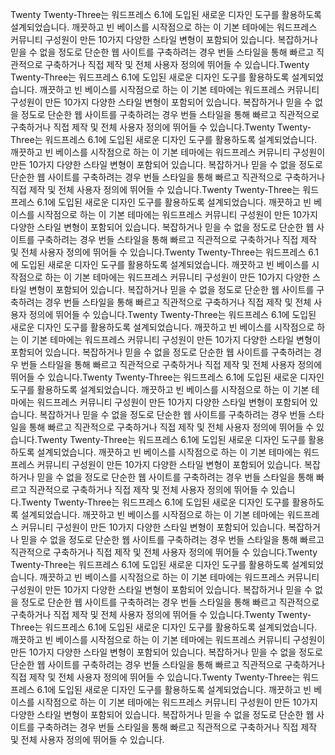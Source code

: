 Twenty Twenty-Three는 워드프레스 6.1에 도입된 새로운 디자인 도구를 활용하도록 설계되었습니다. 깨끗하고 빈 베이스를 시작점으로 하는 이 기본 테마에는 워드프레스 커뮤니티 구성원이 만든 10가지 다양한 스타일 변형이 포함되어 있습니다. 복잡하거나 믿을 수 없을 정도로 단순한 웹 사이트를 구축하려는 경우 번들 스타일을 통해 빠르고 직관적으로 구축하거나 직접 제작 및 전체 사용자 정의에 뛰어들 수 있습니다.Twenty Twenty-Three는 워드프레스 6.1에 도입된 새로운 디자인 도구를 활용하도록 설계되었습니다. 깨끗하고 빈 베이스를 시작점으로 하는 이 기본 테마에는 워드프레스 커뮤니티 구성원이 만든 10가지 다양한 스타일 변형이 포함되어 있습니다. 복잡하거나 믿을 수 없을 정도로 단순한 웹 사이트를 구축하려는 경우 번들 스타일을 통해 빠르고 직관적으로 구축하거나 직접 제작 및 전체 사용자 정의에 뛰어들 수 있습니다.Twenty Twenty-Three는 워드프레스 6.1에 도입된 새로운 디자인 도구를 활용하도록 설계되었습니다. 깨끗하고 빈 베이스를 시작점으로 하는 이 기본 테마에는 워드프레스 커뮤니티 구성원이 만든 10가지 다양한 스타일 변형이 포함되어 있습니다. 복잡하거나 믿을 수 없을 정도로 단순한 웹 사이트를 구축하려는 경우 번들 스타일을 통해 빠르고 직관적으로 구축하거나 직접 제작 및 전체 사용자 정의에 뛰어들 수 있습니다.Twenty Twenty-Three는 워드프레스 6.1에 도입된 새로운 디자인 도구를 활용하도록 설계되었습니다. 깨끗하고 빈 베이스를 시작점으로 하는 이 기본 테마에는 워드프레스 커뮤니티 구성원이 만든 10가지 다양한 스타일 변형이 포함되어 있습니다. 복잡하거나 믿을 수 없을 정도로 단순한 웹 사이트를 구축하려는 경우 번들 스타일을 통해 빠르고 직관적으로 구축하거나 직접 제작 및 전체 사용자 정의에 뛰어들 수 있습니다.Twenty Twenty-Three는 워드프레스 6.1에 도입된 새로운 디자인 도구를 활용하도록 설계되었습니다. 깨끗하고 빈 베이스를 시작점으로 하는 이 기본 테마에는 워드프레스 커뮤니티 구성원이 만든 10가지 다양한 스타일 변형이 포함되어 있습니다. 복잡하거나 믿을 수 없을 정도로 단순한 웹 사이트를 구축하려는 경우 번들 스타일을 통해 빠르고 직관적으로 구축하거나 직접 제작 및 전체 사용자 정의에 뛰어들 수 있습니다.Twenty Twenty-Three는 워드프레스 6.1에 도입된 새로운 디자인 도구를 활용하도록 설계되었습니다. 깨끗하고 빈 베이스를 시작점으로 하는 이 기본 테마에는 워드프레스 커뮤니티 구성원이 만든 10가지 다양한 스타일 변형이 포함되어 있습니다. 복잡하거나 믿을 수 없을 정도로 단순한 웹 사이트를 구축하려는 경우 번들 스타일을 통해 빠르고 직관적으로 구축하거나 직접 제작 및 전체 사용자 정의에 뛰어들 수 있습니다.Twenty Twenty-Three는 워드프레스 6.1에 도입된 새로운 디자인 도구를 활용하도록 설계되었습니다. 깨끗하고 빈 베이스를 시작점으로 하는 이 기본 테마에는 워드프레스 커뮤니티 구성원이 만든 10가지 다양한 스타일 변형이 포함되어 있습니다. 복잡하거나 믿을 수 없을 정도로 단순한 웹 사이트를 구축하려는 경우 번들 스타일을 통해 빠르고 직관적으로 구축하거나 직접 제작 및 전체 사용자 정의에 뛰어들 수 있습니다.Twenty Twenty-Three는 워드프레스 6.1에 도입된 새로운 디자인 도구를 활용하도록 설계되었습니다. 깨끗하고 빈 베이스를 시작점으로 하는 이 기본 테마에는 워드프레스 커뮤니티 구성원이 만든 10가지 다양한 스타일 변형이 포함되어 있습니다. 복잡하거나 믿을 수 없을 정도로 단순한 웹 사이트를 구축하려는 경우 번들 스타일을 통해 빠르고 직관적으로 구축하거나 직접 제작 및 전체 사용자 정의에 뛰어들 수 있습니다.Twenty Twenty-Three는 워드프레스 6.1에 도입된 새로운 디자인 도구를 활용하도록 설계되었습니다. 깨끗하고 빈 베이스를 시작점으로 하는 이 기본 테마에는 워드프레스 커뮤니티 구성원이 만든 10가지 다양한 스타일 변형이 포함되어 있습니다. 복잡하거나 믿을 수 없을 정도로 단순한 웹 사이트를 구축하려는 경우 번들 스타일을 통해 빠르고 직관적으로 구축하거나 직접 제작 및 전체 사용자 정의에 뛰어들 수 있습니다.Twenty Twenty-Three는 워드프레스 6.1에 도입된 새로운 디자인 도구를 활용하도록 설계되었습니다. 깨끗하고 빈 베이스를 시작점으로 하는 이 기본 테마에는 워드프레스 커뮤니티 구성원이 만든 10가지 다양한 스타일 변형이 포함되어 있습니다. 복잡하거나 믿을 수 없을 정도로 단순한 웹 사이트를 구축하려는 경우 번들 스타일을 통해 빠르고 직관적으로 구축하거나 직접 제작 및 전체 사용자 정의에 뛰어들 수 있습니다.Twenty Twenty-Three는 워드프레스 6.1에 도입된 새로운 디자인 도구를 활용하도록 설계되었습니다. 깨끗하고 빈 베이스를 시작점으로 하는 이 기본 테마에는 워드프레스 커뮤니티 구성원이 만든 10가지 다양한 스타일 변형이 포함되어 있습니다. 복잡하거나 믿을 수 없을 정도로 단순한 웹 사이트를 구축하려는 경우 번들 스타일을 통해 빠르고 직관적으로 구축하거나 직접 제작 및 전체 사용자 정의에 뛰어들 수 있습니다.Twenty Twenty-Three는 워드프레스 6.1에 도입된 새로운 디자인 도구를 활용하도록 설계되었습니다. 깨끗하고 빈 베이스를 시작점으로 하는 이 기본 테마에는 워드프레스 커뮤니티 구성원이 만든 10가지 다양한 스타일 변형이 포함되어 있습니다. 복잡하거나 믿을 수 없을 정도로 단순한 웹 사이트를 구축하려는 경우 번들 스타일을 통해 빠르고 직관적으로 구축하거나 직접 제작 및 전체 사용자 정의에 뛰어들 수 있습니다.